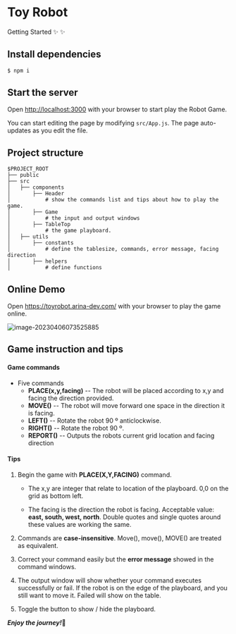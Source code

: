 # Toy Robot

Getting Started ✨ :sparkles:

## Install dependencies

```bash
$ npm i
```



## Start the server

Open [http://localhost:3000](http://localhost:3000) with your browser to start play the Robot Game.

You can start editing the page by modifying `src/App.js`. The page auto-updates as you edit the file.



## Project structure

```
$PROJECT_ROOT
├── public
├── src
│   ├── components
│       ├── Header
│           # show the commands list and tips about how to play the game.
│       ├── Game
│           # the input and output windows
│       ├── TableTop
│           # the game playboard.
│   ├── utils
│       ├── constants
│           # define the tablesize, commands, error message, facing direction
│       ├── helpers
│           # define functions
```



## Online Demo

Open https://toyrobot.arina-dev.com/ with your browser to play the game online.

![image-20230406073525885](D:\ProjectCode\toyrobot\src\Asset\game.jpg)



## Game instruction and tips

#### Game commands

- Five commands
  -  **PLACE(x,y,facing)** -- The robot will be placed according to x,y and facing the direction provided.
  -  **MOVE()** -- The robot will move forward one space in the direction it is facing.
  -  **LEFT()** -- Rotate the robot 90 º anticlockwise.
  - **RIGHT()** -- Rotate the robot 90 º.
  -  **REPORT()** -- Outputs the robots current grid location and facing direction

#### Tips

1. Begin the game with **PLACE(X,Y,FACING)** command. 

   - The x,y are integer that relate to location of the playboard. 0,0 on the grid as bottom left.

   - The facing is the direction the robot is facing. Acceptable value: **east, south, west, north**. Double quotes and single quotes around these values are working the same.

2. Commands are **case-insensitive**. Move(), move(), MOVE() are treated as equivalent.

3. Correct your command easily but the **error message** showed in the command windows. 

4. The output window will show whether your command  executes successfully or fail. If the robot is on the edge of the playboard, and you still want to move it. Failed will show on the table.

5. Toggle the button to show / hide the playboard. 



<i><b>Enjoy the journey!</b></i>:clap:



